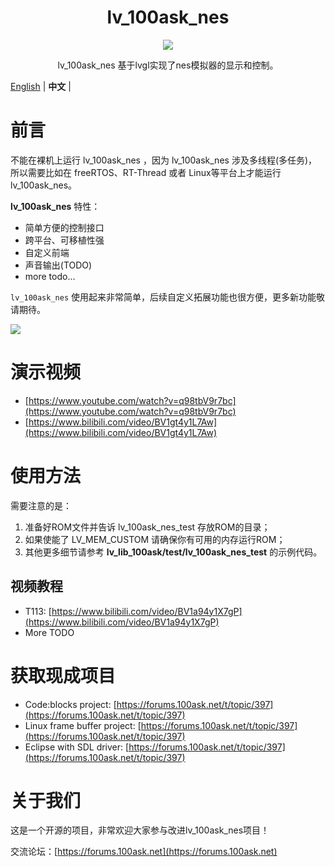 <h1 align="center"> lv_100ask_nes</h1>

<p align="center">
<img src="lv_100ask_nes_demo.gif">
</p>
<p align="center">
lv_100ask_nes 基于lvgl实现了nes模拟器的显示和控制。
</p>

[English](README.md) | **中文** |

# 前言

不能在裸机上运行 lv_100ask_nes ，因为 lv_100ask_nes 涉及多线程(多任务)，所以需要比如在 freeRTOS、RT-Thread 或者
Linux等平台上才能运行 lv_100ask_nes。

**lv_100ask_nes** 特性：

- 简单方便的控制接口
- 跨平台、可移植性强
- 自定义前端
- 声音输出(TODO)
- more todo...

`lv_100ask_nes` 使用起来非常简单，后续自定义拓展功能也很方便，更多新功能敬请期待。

![](./lv_100ask_nes_demo.gif)

# 演示视频

- [https://www.youtube.com/watch?v=q98tbV9r7bc](https://www.youtube.com/watch?v=q98tbV9r7bc)
- [https://www.bilibili.com/video/BV1gt4y1L7Aw](https://www.bilibili.com/video/BV1gt4y1L7Aw)

# 使用方法

需要注意的是：

1. 准备好ROM文件并告诉 lv_100ask_nes_test 存放ROM的目录；
2. 如果使能了 LV_MEM_CUSTOM 请确保你有可用的内存运行ROM；
3. 其他更多细节请参考 **lv_lib_100ask/test/lv_100ask_nes_test** 的示例代码。

## 视频教程

- T113: [https://www.bilibili.com/video/BV1a94y1X7gP](https://www.bilibili.com/video/BV1a94y1X7gP)
- More TODO

# 获取现成项目

- Code:blocks project: [https://forums.100ask.net/t/topic/397](https://forums.100ask.net/t/topic/397)
- Linux frame buffer project: [https://forums.100ask.net/t/topic/397](https://forums.100ask.net/t/topic/397)
- Eclipse with SDL driver: [https://forums.100ask.net/t/topic/397](https://forums.100ask.net/t/topic/397)

# 关于我们

这是一个开源的项目，非常欢迎大家参与改进lv_100ask_nes项目！

交流论坛：[https://forums.100ask.net](https://forums.100ask.net)
